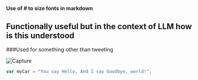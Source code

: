 #### Use of # to size fonts in markdown
## Functionally useful but in the context of LLM how is this understood

###Used for something other than tweeting


![Capture](https://github.com/user-attachments/assets/e9d7c8fa-d72f-41c7-9d0a-9bdc5bb13bf0)


``` javascript
var myCar = "You say Hello, And I say Goodbye, world!";
```
